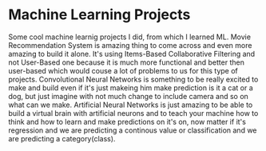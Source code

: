 # Machine Learning Projects
Some cool machine learnig projects I did, from which I learned ML.
Movie Recommendation System is amazing thing to come across and even more amazing to build it alone. It's using Items-Based Collaborative Filtering and not User-Based one because it is much more functional and better then user-based which would couse a lot of problems to us for this type of projects.
Convolutional Neural Networks is something to be really excited to make and build even if it's just makeing him make prediction is it a cat or a dog, but just imagine with not much change to include camera and so on what can we make.
Artificial Neural Networks is just amazing to be able to build a virtual brain with artificial neurons and to teach your machine how to think and how to learn and make predictions on it's on, now matter if it's regression and we are predicting a continous value or classification and we are predicting a category(class).

